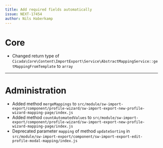 ```yaml
---
title: Add required fields automatically
issue: NEXT-17454
author: Nils Haberkamp
---
```

# Core
* Changed return type of `Cicada\Core\Content\ImportExport\Service\AbstractMappingService::getMappingFromTemplate` to `array` 
___
# Administration
* Added method `mergeMappings` to `src/module/sw-import-export/component/profile-wizard/sw-import-export-new-profile-wizard-mapping-page/index.js`
* Added method `countAutomatedValues` to `src/module/sw-import-export/component/profile-wizard/sw-import-export-new-profile-wizard-mapping-page/index.js`
* Deprecated parameter `mapping` of method `updateSorting` in `src/module/sw-import-export/component/sw-import-export-edit-profile-modal-mapping/index.js`
